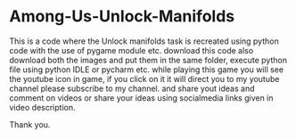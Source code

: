 # Among-Us-Unlock-Manifolds
This is a code where the Unlock manifolds task is recreated using python code with the use of pygame module etc.
download this code
also download both the images and put them in the same folder,
execute python file using python IDLE or pycharm etc.
while playing this game you will see the youtube icon in game, if you click on it it will direct you to my youtube channel 
please subscribe to my channel.
and share yout ideas and comment on videos or share your ideas using socialmedia links given in video description.

Thank you.
